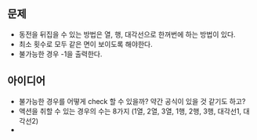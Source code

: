 ## 문제

- 동전을 뒤집을 수 있는 방법은 열, 행, 대각선으로 한꺼번에 하는 방법이 있다.
- 최소 횟수로 모두 같은 면이 보이도록 해야한다.
- 불가능한 경우 -1을 출력한다.

## 아이디어

- 불가능한 경우를 어떻게 check 할 수 있을까? 약간 공식이 있을 것 같기도 하고?
- 액션을 취할 수 있는 경우의 수는 8가지 (1열, 2열, 3열, 1행, 2행, 3행, 대각선1, 대각선2)
-

